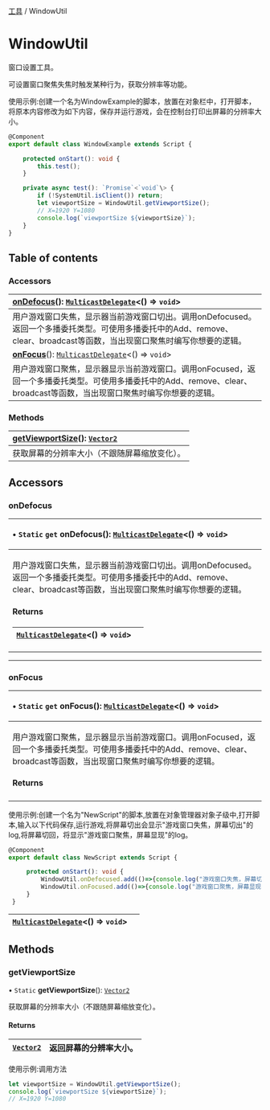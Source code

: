 [工具](../groups/工具.工具.md) / WindowUtil

# WindowUtil <Badge type="tip" text="Class" /> <Score text="WindowUtil" />

窗口设置工具。

可设置窗口聚焦失焦时触发某种行为，获取分辨率等功能。

<span style="font-size: 14px;">
使用示例:创建一个名为WindowExample的脚本，放置在对象栏中，打开脚本，将原本内容修改为如下内容，保存并运行游戏，会在控制台打印出屏幕的分辨率大小。
</span>

```ts
@Component
export default class WindowExample extends Script {

    protected onStart(): void {
        this.test();
    }

    private async test(): `Promise`<`void`\> {
        if (!SystemUtil.isClient()) return;
        let viewportSize = WindowUtil.getViewportSize();
        // X=1920 Y=1080
        console.log(`viewportSize ${viewportSize}`);
    }
}
```

## Table of contents

### Accessors <Score text="Accessors" /> 
| **[onDefocus](mw.WindowUtil.md#ondefocus)**(): [`MulticastDelegate`](mw.MulticastDelegate.md)<() => `void`\>  |
| :-----|
| 用户游戏窗口失焦，显示器当前游戏窗口切出。调用onDefocused。返回一个多播委托类型。可使用多播委托中的Add、remove、clear、broadcast等函数，当出现窗口聚焦时编写你想要的逻辑。|
| **[onFocus](mw.WindowUtil.md#onfocus)**(): [`MulticastDelegate`](mw.MulticastDelegate.md)<() => `void`\>  |
| 用户游戏窗口聚焦，显示器显示当前游戏窗口。调用onFocused，返回一个多播委托类型。可使用多播委托中的Add、remove、clear、broadcast等函数，当出现窗口聚焦时编写你想要的逻辑。|

### Methods <Score text="Methods" /> 
| **[getViewportSize](mw.WindowUtil.md#getviewportsize)**(): [`Vector2`](mw.Vector2.md) <Badge type="tip" text="client" />  |
| :-----|
| 获取屏幕的分辨率大小（不跟随屏幕缩放变化）。|

## Accessors

### onDefocus <Score text="onDefocus" /> 

<table class="get-set-table">
<thead><tr>
<th style="text-align: left">

• `Static` `get` **onDefocus**(): [`MulticastDelegate`](mw.MulticastDelegate.md)<() => `void`\>

</th>
</tr></thead>
<tbody><tr>
<td style="text-align: left">


用户游戏窗口失焦，显示器当前游戏窗口切出。调用onDefocused。返回一个多播委托类型。可使用多播委托中的Add、remove、clear、broadcast等函数，当出现窗口聚焦时编写你想要的逻辑。

#### Returns

| [`MulticastDelegate`](mw.MulticastDelegate.md)<() => `void`\> |  |
| :------ | :------ |

</td>
</tr></tbody>
</table>

___

### onFocus <Score text="onFocus" /> 

<table class="get-set-table">
<thead><tr>
<th style="text-align: left">

• `Static` `get` **onFocus**(): [`MulticastDelegate`](mw.MulticastDelegate.md)<() => `void`\>

</th>
</tr></thead>
<tbody><tr>
<td style="text-align: left">


用户游戏窗口聚焦，显示器显示当前游戏窗口。调用onFocused，返回一个多播委托类型。可使用多播委托中的Add、remove、clear、broadcast等函数，当出现窗口聚焦时编写你想要的逻辑。


#### Returns

</td>
</tr></tbody>
</table>

<span style="font-size: 14px;">
使用示例:创建一个名为"NewScript"的脚本,放置在对象管理器对象子级中,打开脚本,输入以下代码保存,运行游戏,将屏幕切出会显示"游戏窗口失焦，屏幕切出"的log,将屏幕切回，将显示"游戏窗口聚焦，屏幕显现"的log。
</span>

```ts
@Component
export default class NewScript extends Script {

     protected onStart(): void {
         WindowUtil.onDefocused.add(()=>{console.log("游戏窗口失焦，屏幕切出")});
         WindowUtil.onFocused.add(()=>{console.log("游戏窗口聚焦，屏幕显现")});
     }
 }
```
| [`MulticastDelegate`](mw.MulticastDelegate.md)<() => `void`\> |  |
| :------ | :------ |

## Methods

### getViewportSize <Score text="getViewportSize" /> 

• `Static` **getViewportSize**(): [`Vector2`](mw.Vector2.md) <Badge type="tip" text="client" />

获取屏幕的分辨率大小（不跟随屏幕缩放变化）。

#### Returns

| [`Vector2`](mw.Vector2.md) | 返回屏幕的分辨率大小。 |
| :------ | :------ |

<span style="font-size: 14px;">
使用示例:调用方法
</span>

```ts
let viewportSize = WindowUtil.getViewportSize();
console.log(`viewportSize ${viewportSize}`);
// X=1920 Y=1080
```
